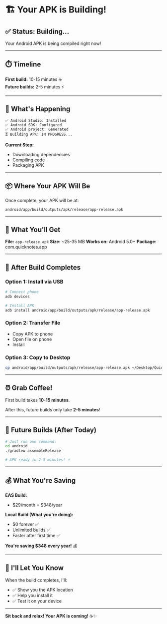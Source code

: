 # 🏗️ Your APK is Building!

## ✅ Status: Building...

Your Android APK is being compiled right now!

---

## ⏱️ Timeline

**First build:** 10-15 minutes ☕  
**Future builds:** 2-5 minutes ⚡

---

## 🎯 What's Happening

```
✅ Android Studio: Installed
✅ Android SDK: Configured
✅ Android project: Generated
⏳ Building APK: IN PROGRESS...
```

**Current Step:**
- Downloading dependencies
- Compiling code
- Packaging APK

---

## 📦 Where Your APK Will Be

Once complete, your APK will be at:

```
android/app/build/outputs/apk/release/app-release.apk
```

---

## 🎉 What You'll Get

**File:** `app-release.apk`
**Size:** ~25-35 MB
**Works on:** Android 5.0+
**Package:** com.quicknotes.app

---

## 📱 After Build Completes

### **Option 1: Install via USB**
```bash
# Connect phone
adb devices

# Install APK
adb install android/app/build/outputs/apk/release/app-release.apk
```

### **Option 2: Transfer File**
- Copy APK to phone
- Open file on phone
- Install

### **Option 3: Copy to Desktop**
```bash
cp android/app/build/outputs/apk/release/app-release.apk ~/Desktop/QuickNotes.apk
```

---

## ⏰ Grab Coffee!

First build takes **10-15 minutes**.

After this, future builds only take **2-5 minutes**!

---

## 🎯 Future Builds (After Today)

```bash
# Just run one command:
cd android
./gradlew assembleRelease

# APK ready in 2-5 minutes! ⚡
```

---

## 💰 What You're Saving

**EAS Build:**
- $29/month = $348/year

**Local Build (What you're doing):**
- $0 forever ✅
- Unlimited builds ✅
- Faster after first time ✅

**You're saving $348 every year!** 💰

---

## 🔔 I'll Let You Know

When the build completes, I'll:
- ✅ Show you the APK location
- ✅ Help you install it
- ✅ Test it on your device

---

**Sit back and relax! Your APK is coming!** ☕✨
